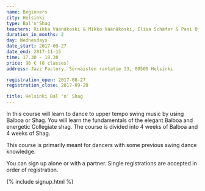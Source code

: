 ```yaml
---
name: Beginners
city: Helsinki
type: Bal'n'Shag
teachers: Riikka Väänäkoski & Mikko Väänäkoski, Elisa Schäfer & Pasi Ojala
duration_in_months: 2
day: Wednesdays
date_start: 2017-09-27
date_end: 2017-11-15
time: 17.30 - 18.30
price: 96 € (8 classes)
address: Jazz Factory, Sörnäisten rantatie 33, 00500 Helsinki

registration_open: 2017-08-27
registration_close: 2017-09-20

title: Helsinki Bal 'n' Shag
---
```


In this course will learn to dance to upper tempo swing music by using Balboa or Shag. You will learn the fundamentals of the elegant Balboa and energetic Collegiate shag. The course is divided into 4 weeks of Balboa and 4 weeks of Shag.

This course is primarily meant for dancers with some previous swing dance knowledge.

You can sign up alone or with a partner. Single registrations are accepted in order of registration.

{% include signup.html %}
